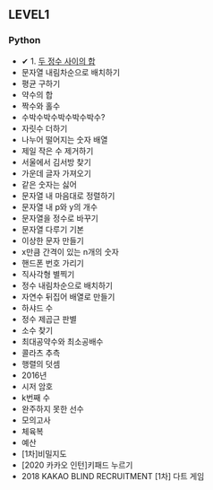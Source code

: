 ## LEVEL1

### Python <br>

 - ✔ 1. [두 정수 사이의 합](https://github.com/Juyoung4/StudyAlgorithm/blob/master/Programmers/LEVEL1/1.py) <br>
 - 문자열 내림차순으로 배치하기 <br>
 - 평균 구하기 <br>
 - 약수의 합 <br>
 - 짝수와 홀수 <br>
 - 수박수박수박수박수박수? <br>
 - 자릿수 더하기 <br>
 - 나누어 떨어지는 숫자 배열 <br>
 - 제일 작은 수 제거하기 <br>
 - 서울에서 김서방 찾기 <br>
 - 가운데 글자 가져오기 <br>
 - 같은 숫자는 싫어 <br>
 - 문자열 내 마음대로 정렬하기 <br>
 - 문자열 내 p와 y의 개수 <br>
 - 문자열을 정수로 바꾸기 <br>
 - 문자열 다루기 기본 <br>
 - 이상한 문자 만들기 <br>
 - x만큼 간격이 있는 n개의 숫자 <br>
 - 핸드폰 번호 가리기 <br>
 - 직사각형 별찍기 <br>
 - 정수 내림차순으로 배치하기 <br>
 - 자연수 뒤집어 배열로 만들기 <br>
 - 하샤드 수 <br>
 - 정수 제곱근 판별 <br>
 - 소수 찾기 <br>
 - 최대공약수와 최소공배수 <br>
 - 콜라츠 추측 <br>
 - 행렬의 덧셈 <br>
 - 2016년 <br>
 - 시저 암호 <br>
 - k번째 수 <br>
 - 완주하지 못한 선수 <br>
 - 모의고사 <br>
 - 체육복 <br>
 - 예산 <br>
 - [1차]비밀지도 <br>
 - [2020 카카오 인턴]키패드 누르기 <br>
 - 2018 KAKAO BLIND RECRUITMENT [1차] 다트 게임 <br>

